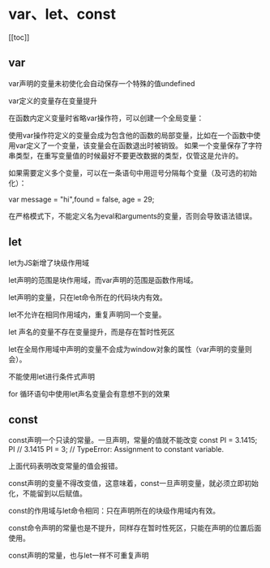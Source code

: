 # var、let、const
[[toc]]
## var
var声明的变量未初使化会自动保存一个特殊的值undefined

var定义的变量存在变量提升

在函数内定义变量时省略var操作符，可以创建一个全局变量：

使用var操作符定义的变量会成为包含他的函数的局部变量，比如在一个函数中使用var定义了一个变量，该变量会在函数退出时被销毁。
如果一个变量保存了字符串类型，在重写变量值的时候最好不要更改数据的类型，仅管这是允许的。

如果需要定义多个变量，可以在一条语句中用逗号分隔每个变量（及可选的初始化）：

var message = "hi",found = false, age = 29;

在严格模式下，不能定义名为eval和arguments的变量，否则会导致语法错误。

## let
let为JS新增了块级作用域

let声明的范围是块作用域，而var声明的范围是函数作用域。


let声明的变量，只在let命令所在的代码块内有效。

let不允许在相同作用域内，重复声明同一个变量。

let 声名的变量不存在变量提升，而是存在暂时性死区

let在全局作用域中声明的变量不会成为window对象的属性（var声明的变量则会）。

不能使用let进行条件式声明

for 循环语句中使用let声名变量会有意想不到的效果

## const
const声明一个只读的常量。一旦声明，常量的值就不能改变
	const PI = 3.1415;
PI // 3.1415
PI = 3;
// TypeError: Assignment to constant variable.

上面代码表明改变常量的值会报错。

const声明的变量不得改变值，这意味着，const一旦声明变量，就必须立即初始化，不能留到以后赋值。

const的作用域与let命令相同：只在声明所在的块级作用域内有效。

const命令声明的常量也是不提升，同样存在暂时性死区，只能在声明的位置后面使用。

const声明的常量，也与let一样不可重复声明